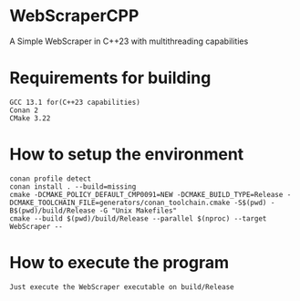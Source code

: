 # WebScraperCPP
A Simple WebScraper in C++23 with multithreading capabilities

# Requirements for building
    GCC 13.1 for(C++23 capabilities)
    Conan 2
    CMake 3.22

# How to setup the environment
    conan profile detect
    conan install . --build=missing
    cmake -DCMAKE_POLICY_DEFAULT_CMP0091=NEW -DCMAKE_BUILD_TYPE=Release -DCMAKE_TOOLCHAIN_FILE=generators/conan_toolchain.cmake -S$(pwd) -B$(pwd)/build/Release -G "Unix Makefiles"
    cmake --build $(pwd)/build/Release --parallel $(nproc) --target WebScraper --


# How to execute the program
    Just execute the WebScraper executable on build/Release